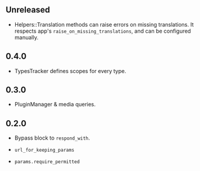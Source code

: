 ## Unreleased

- Helpers::Translation methods can raise errors on missing translations.
  It respects app's `raise_on_missing_translations`, and can be configured manually.

## 0.4.0

- TypesTracker defines scopes for every type.

## 0.3.0

- PluginManager & media queries.

## 0.2.0

- Bypass block to `respond_with`.

- `url_for_keeping_params`

- `params.require_permitted`
